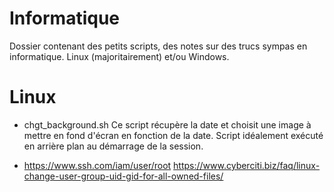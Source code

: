 # Informatique

Dossier contenant des petits scripts, des notes sur des trucs sympas en informatique.
Linux (majoritairement) et/ou Windows.

# Linux

 - chgt_background.sh
	Ce script récupère la date et choisit une image à mettre en fond d'écran en fonction de la date. Script idéalement exécuté en arrière plan au démarrage de la session.

 - https://www.ssh.com/iam/user/root
   https://www.cyberciti.biz/faq/linux-change-user-group-uid-gid-for-all-owned-files/

